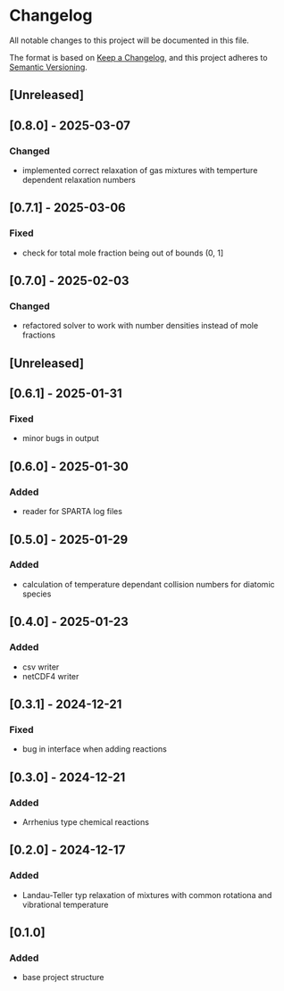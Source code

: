 # Changelog

All notable changes to this project will be documented in this file.

The format is based on [Keep a Changelog](https://keepachangelog.com/en/1.1.0/),
and this project adheres to [Semantic Versioning](https://semver.org/spec/v2.0.0.html).

## [Unreleased]

## [0.8.0] - 2025-03-07

### Changed

- implemented correct relaxation of gas mixtures with temperture dependent relaxation numbers

## [0.7.1] - 2025-03-06

### Fixed

- check for total mole fraction being out of bounds (0, 1]

## [0.7.0] - 2025-02-03

### Changed

- refactored solver to work with number densities instead of mole fractions

## [Unreleased]

## [0.6.1] - 2025-01-31

### Fixed

- minor bugs in output

## [0.6.0] - 2025-01-30

### Added

- reader for SPARTA log files

## [0.5.0] - 2025-01-29

### Added

- calculation of temperature dependant collision numbers for diatomic species

## [0.4.0] - 2025-01-23

### Added

- csv writer
- netCDF4 writer

## [0.3.1] - 2024-12-21

### Fixed

- bug in interface when adding reactions

## [0.3.0] - 2024-12-21

### Added

- Arrhenius type chemical reactions

## [0.2.0] - 2024-12-17

### Added

- Landau-Teller typ relaxation of mixtures with common rotationa and vibrational temperature

## [0.1.0]

### Added

- base project structure